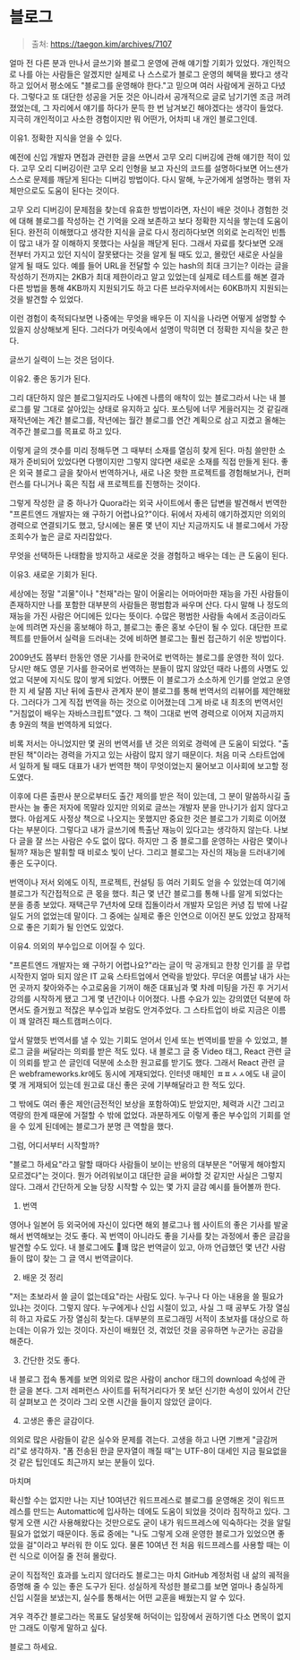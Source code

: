 ---
---

# 블로그
> 출처: https://taegon.kim/archives/7107

얼마 전 다른 분과 만나서 글쓰기와 블로그 운영에 관해 얘기할 기회가 있었다. 개인적으로 나를 아는 사람들은 알겠지만 실제로 나 스스로가 블로그 운영의 혜택을 봤다고 생각하고 있어서 평소에도 "블로그를 운영해야 한다."고 믿으며 여러 사람에게 권하고 다녔다.  그렇다고 또 대단한 성공을 거둔 것은 아니라서 공개적으로 글로 남기기엔 조금 꺼려졌었는데, 그 자리에서 얘기를 하다가 문득 한 번 남겨보긴 해야겠다는 생각이 들었다. 지극히 개인적이고 사소한 경험이지만 뭐 어떤가, 어차피 내 개인 블로그인데.

이유1. 정확한 지식을 얻을 수 있다.

예전에 신입 개발자 면접과 관련한 글을 쓰면서 고무 오리 디버깅에 관해 얘기한 적이 있다. 고무 오리 디버깅이란 고무 오리 인형을 보고 자신의 코드를 설명하다보면 어느샌가 스스로 문제를 깨닫게 된다는 디버깅 방법이다. 다시 말해, 누군가에게 설명하는 행위 자체만으로도 도움이 된다는 것이다.

고무 오리 디버깅이 문제점을 찾는데 유효한 방법이라면, 자신이 배운 것이나 경험한 것에 대해 블로그를 작성하는 건 기억을 오래 보존하고 보다 정확한 지식을 쌓는데 도움이 된다. 완전히 이해했다고 생각한 지식을 글로 다시 정리하다보면 의외로 논리적인 빈틈이 많고 내가 잘 이해하지 못했다는 사실을 깨닫게 된다. 그래서 자료를 찾다보면 오래 전부터 가지고 있던 지식이 잘못됐다는 것을 알게 될 때도 있고, 몰랐던 새로운 사실을 알게 될 때도 있다. 예를 들어 URL을 전달할 수 있는 hash의 최대 크기는? 이라는 글을 작성하기 전까지는 2KB가 최대 제한이라고 알고 있었는데 실제로 테스트를 해본 결과  다른 방법을 통해 4KB까지 지원되기도 하고 다른 브라우저에서는 60KB까지 지원되는 것을 발견할 수 있었다.

이런 경험이 축적되다보면 나중에는 무엇을 배우든 이 지식을 나라면 어떻게 설명할 수 있을지 상상해보게 된다. 그러다가 머릿속에서 설명이 막히면 더 정확한 지식을 찾곤 한다.

글쓰기 실력이 느는 것은 덤이다.

이유2. 좋은 동기가 된다.

그리 대단하지 않은 블로그일지라도 나에겐 나름의 애착이 있는 블로그라서 나는 내 블로그를 말 그대로 살아있는 상태로 유지하고 싶다. 포스팅에 너무 게을러지는 것 같길래 재작년에는 계간 블로그를, 작년에는 월간 블로그를 연간 계획으로 삼고 지켰고 올해는 격주간 블로그를 목표로 하고 있다.

이렇게 글의 갯수를 미리 정해두면 그 때부터 소재를 열심히 찾게 된다. 마침 쓸만한 소재가 준비되어 있었다면 다행이지만 그렇지 않다면 새로운 소재를 직접 만들게 된다. 좋은 외국 블로그 글을 찾아서 번역하거나, 새로 나온 핫한 프로젝트를 경험해보거나, 컨퍼런스를 다니거나 혹은 직접 새 프로젝트를 진행하는 것이다.

그렇게 작성한 글 중 하나가 Quora라는 외국 사이트에서 좋은 답변을 발견해서 번역한 "프론트엔드 개발자는 왜 구하기 어렵나요?"이다. 뒤에서 자세히 얘기하겠지만 의외의 경력으로 연결되기도 했고, 당시에는 물론 몇 년이 지난 지금까지도 내 블로그에서 가장 조회수가 높은 글로 자리잡았다.

무엇을 선택하든 나태함을 방지하고 새로운 것을 경험하고 배우는 데는 큰 도움이 된다.

이유3. 새로운 기회가 된다.

세상에는 정말 "괴물"이나 "천재"라는 말이 어울리는 어마어마한 재능을 가진 사람들이 존재하지만 나를 포함한 대부분의 사람들은 평범함과 싸우며 산다. 다시 말해 나 정도의 재능을 가진 사람은 어디에든 있다는 뜻이다. 수많은 평범한 사람들 속에서 조금이라도 눈에 띄려면 자신을 홍보해야 하고, 블로그는 좋은 홍보 수단이 될 수 있다. 대단한 프로젝트를 만들어서 실력을 드러내는 것에 비하면 블로그는 훨씬 접근하기 쉬운 방법이다.

2009년도 쯤부터 한동안 영문 기사를 한국어로 번역하는 블로그를 운영한 적이 있다. 당시만 해도 영문 기사를 한국어로 번역하는 분들이 많지 않았던 때라 나름의 사명도 있었고 덕분에 지식도 많이 쌓게 되었다. 어쨌든 이 블로그가 소소하게 인기를 얻었고 운영한 지 세 달쯤 지난 뒤에 출판사 관계자 분이 블로그를 통해 번역서의 리뷰어를 제안해왔다. 그러다가 그게 직접 번역을 하는 것으로 이어졌는데 그게 바로 내 최초의 번역서인 "거침없이 배우는 자바스크립트"였다. 그 책이 그대로 번역 경력으로 이어져 지금까지 총 9권의 책을 번역하게 되었다.

비록 저서는 아니었지만 몇 권의 번역서를 낸 것은 의외로 경력에 큰 도움이 되었다. "출판된 책"이라는 경력을 가지고 있는 사람이 많지 않기 때문이다. 처음 미국 스타트업에서 일하게 될 때도 대표가 내가 번역한 책이 무엇이었는지 물어보고 이사회에 보고할 정도였다.

이후에 다른 출판사 분으로부터도 출간 제의를 받은 적이 있는데, 그 분이 말씀하시길 출판사는 늘 좋은 저자에 목말라 있지만 의외로 글쓰는 개발자 분을 만나기가 쉽지 않다고 했다. 아쉽게도 사정상 책으로 나오지는 못했지만 중요한 것은 블로그가 기회로 이어졌다는 부분이다. 그렇다고 내가 글쓰기에 특출난 재능이 있다고는 생각하지 않는다. 나보다 글을 잘 쓰는 사람은 수도 없이 많다. 하지만 그 중 블로그를 운영하는 사람은 몇이나 될까? 재능은 발휘할 때 비로소 빛이 난다. 그리고 블로그는 자신의 재능을 드러내기에 좋은 도구이다.

번역이나 저서 외에도 이직, 프로젝트, 컨설팅 등 여러 기회도 얻을 수 있었는데 여기에 블로그가 직간접적으로 큰 몫을 했다. 최근 몇 년간 블로그를 통해 나를 알게 되었다는 분을 종종 보았다. 재택근무 7년차에 모태 집돌이라서 개발자 모임은 커녕 집 밖에 나갈 일도 거의 없었는데 말이다. 그 중에는 실제로 좋은 인연으로 이어진 분도 있었고 잠재적으로 좋은 기회가 될 인연도 있었다.

이유4. 의외의 부수입으로 이어질 수 있다.

"프론트엔드 개발자는 왜 구하기 어렵나요?"라는 글이 막 공개되고 한창 인기를 끌 무렵 시작한지 얼마 되지 않은 IT 교육 스타트업에서 연락을 받았다. 무더운 여름날 내가 사는 먼 곳까지 찾아와주는 수고로움을 기꺼이 해준 대표님과 몇 차례 미팅을 가진 후 거기서 강의를 시작하게 됐고 그게 몇 년간이나 이어졌다. 나름 수요가 있는 강의였던 덕분에 하면서도 즐거웠고 적잖은 부수입과 보람도 안겨주었다. 그 스타트업이 바로 지금은 이름이 꽤 알려진 패스트캠퍼스이다.

앞서 말했듯 번역서를 낼 수 있는 기회도 얻어서 인세 또는 번역비를 받을 수 있었고, 블로그 글을 써달라는 의뢰를 받은 적도 있다. 내 블로그 글 중 Video 태그, React 관련 글이 의뢰를 받고 쓴 글인데 덕분에 소소한 원고료를 받기도 했다. 그래서 React 관련 글은 webframeworks.kr에도 동시에 게재되었다. 인터넷 매체인 ㅍㅍㅅㅅ에도 내 글이 몇 개 게재되어 있는데 원고료 대신 좋은 곳에 기부해달라고 한 적도 있다.

그 밖에도 여러 좋은 제안(금전적인 보상을 포함하여)도 받았지만, 체력과 시간 그리고 역량의 한계 때문에 거절할 수 밖에 없었다. 과분하게도 이렇게 좋은 부수입의 기회를 얻을 수 있게 된데에는 블로그가 분명 큰 역할을 했다.


그럼, 어디서부터 시작할까?

"블로그 하세요"라고 말할 때마다 사람들이 보이는 반응의 대부분은 "어떻게 해야할지 모르겠다"는 것이다. 뭔가 어려워보이고 대단한 글을 써야할 것 같지만 사실은 그렇지 않다. 그래서 간단하게 오늘 당장 시작할 수 있는 몇 가지 글감 예시를 들어볼까 한다.

1. 번역

영어나 일본어 등 외국어에 자신이 있다면 해외 블로그나 웹 사이트의 좋은 기사를 발굴해서 번역해보는 것도 좋다. 꼭 번역이 아니라도 좋을 기사를 찾는 과정에서 좋은 글감을 발견할 수도 있다. 내 블로그에도 꽤 많은 번역글이 있고, 아까 언급했던 몇 년간 사람들이 많이 찾는 그 글 역시 번역글이다.

2. 배운 것 정리

"저는 초보라서 쓸 글이 없는데요"라는 사람도 있다. 누구나 다 아는 내용을 쓸 필요가 있냐는 것이다. 그렇지 않다. 누구에게나 신입 시절이 있고, 사실 그 때 공부도 가장 열심히 하고 자료도 가장 열심히 찾는다. 대부분의 프로그래밍 서적이 초보자를 대상으로 하는데는 이유가 있는 것이다. 자신이 배웠던 것, 겪었던 것을 공유하면 누군가는 공감을 해준다.

3. 간단한 것도 좋다.

내 블로그 접속 통계를 보면 의외로 많은 사람이 anchor 태그의 download 속성에 관한 글을 본다. 그저 레퍼런스 사이트를 뒤적거리다가 못 보던 신기한 속성이 있어서 간단히 살펴보고 쓴 것이라 그리 오랜 시간을 들이지 않았던 글이다.

4. 고생은 좋은 글감이다.

의외로 많은 사람들이 같은 실수와 문제를 겪는다. 고생을 하고 나면 기쁘게 "글감꺼리"로 생각하자. "폼 전송된 한글 문자열이 깨질 때"는 UTF-8이 대세인 지금 필요없을 것 같은 팁인데도 최근까지 보는 분들이 있다.

마치며

확신할 수는 없지만 나는 지난 10여년간 워드프레스로 블로그를 운영해온 것이 워드프레스를 만드는 Automattic에 입사하는 데에도 도움이 되었을 것이라 짐작하고 있다. 그렇게 오랜 시간 사용해왔다는 것만으로도 굳이 내가 워드프레스에 익숙하다는 것을 알릴 필요가 없었기 때문이다. 동료 중에는 "나도 그렇게 오래 운영한 블로그가 있었으면 좋았을 걸"이라고 부러워 한 이도 있다. 물론 10여년 전 처음 워드프레스를 사용할 때는 이런 식으로 이어질 줄 전혀 몰랐다.

굳이 직접적인 효과를 노리지 않더라도 블로그는 마치 GitHub 계정처럼 내 삶의 궤적을 증명해 줄 수 있는 좋은 도구가 된다. 성실하게 작성한 블로그를 보면 얼마나 충실하게 신입 시절을 보냈는지, 실수를 통해서는 어떤 교훈을 배웠는지 알 수 있다.

겨우 격주간 블로그라는 목표도 달성못해 허덕이는 입장에서 권하기엔 다소 면목이 없지만 그래도 이렇게 말하고 싶다.

블로그 하세요.
